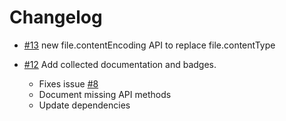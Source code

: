 # Changelog

- [#13] new file.contentEncoding API to replace file.contentType

- [#12] Add collected documentation and badges.
  - Fixes issue [#8]
  - Document missing API methods
  - Update dependencies

[#8]: https://github.com/warehouseai/cdnup/issues/8
[#13]: https://github.com/warehouseai/cdnup/pull/13

[#12]: https://github.com/warehouseai/extract-config/pull/12
